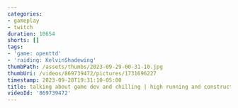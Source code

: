 ```yaml
---
categories:
- gameplay
- twitch
duration: 10654
shorts: []
tags:
- 'game: openttd'
- 'raiding: KelvinShadewing'
thumbPath: /assets/thumbs/2023-09-29-00-31-10.jpg
thumbUri: /videos/869739472/pictures/1731696227
timestamp: 2023-09-28T19:31:10-05:00
title: talking about game dev and chilling | high running and construction costs
videoId: '869739472'
---
```

